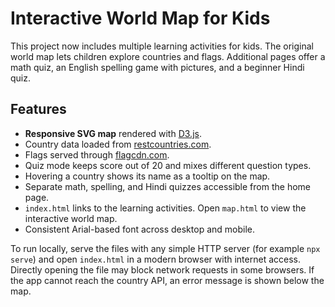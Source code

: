 # Interactive World Map for Kids

This project now includes multiple learning activities for kids. The original world map lets children explore countries and flags. Additional pages offer a math quiz, an English spelling game with pictures, and a beginner Hindi quiz.

## Features

- **Responsive SVG map** rendered with [D3.js](https://d3js.org/).
- Country data loaded from [restcountries.com](https://restcountries.com/).
- Flags served through [flagcdn.com](https://flagcdn.com/).
- Quiz mode keeps score out of 20 and mixes different question types.
- Hovering a country shows its name as a tooltip on the map.
- Separate math, spelling, and Hindi quizzes accessible from the home page.
- `index.html` links to the learning activities. Open `map.html` to view the interactive world map.
- Consistent Arial-based font across desktop and mobile.

To run locally, serve the files with any simple HTTP server (for example `npx serve`) and open `index.html` in a modern browser with internet access. Directly opening the file may block network requests in some browsers.
If the app cannot reach the country API, an error message is shown below the map.
